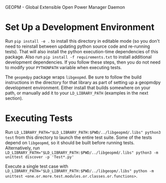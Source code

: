 GEOPM - Global Extensible Open Power Manager Daemon

# Set Up a Development Environment
Run `pip install -e .` to install this directory in editable mode (so you don't need to reinstall between updating python source code and re-running tests). That will also install the python execution-time dependencies of this package. Also run `pip install -f requirements.txt` to install additional development dependencies. If you follow these steps, then you do not need to modify your `PYTHONPATH` variable when executing tests.

The `geopmdpy` package wraps `libgeopmd`. Be sure to follow the build instructions in the directory for that library as part of setting up a geopmdpy development environment. Either install that builds somewhere on your path, or manually add it to your `LD_LIBRARY_PATH` (examples in the next section).

# Executing Tests
Run `LD_LIBRARY_PATH="$LD_LIBRARY_PATH:$PWD/../libgeopmd/.libs" python3 test` from this directory to launch the entire test suite. Some of the tests depend on `libgeopmd`, so it should be built before running tests.
Alternatively, run `LD_LIBRARY_PATH="$LD_LIBRARY_PATH:$PWD/../libgeopmd/.libs" python3 -m unittest discover -p 'Test*.py'`

Execute a single test case with `LD_LIBRARY_PATH="$LD_LIBRARY_PATH:$PWD/../libgeopm/.libs" python -m unittest <one.or.more.test.modules.or.classes.or.functions>`.
